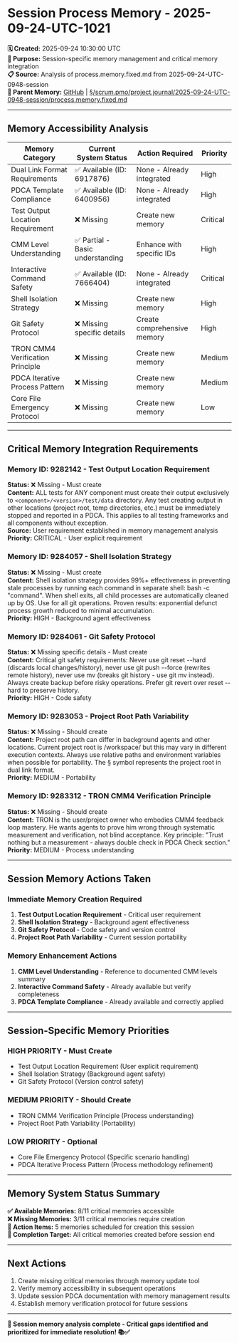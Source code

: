# Session Process Memory - 2025-09-24-UTC-1021

**🗓️ Created:** 2025-09-24 10:30:00 UTC  
**🎯 Purpose:** Session-specific memory management and critical memory integration  
**📋 Source:** Analysis of process.memory.fixed.md from 2025-09-24-UTC-0948-session  
**🔗 Parent Memory:** [GitHub](https://github.com/Cerulean-Circle-GmbH/Web4Articles/blob/dev/2025-09-24-UTC-1021/scrum.pmo/project.journal/2025-09-24-UTC-0948-session/process.memory.fixed.md) | [§/scrum.pmo/project.journal/2025-09-24-UTC-0948-session/process.memory.fixed.md](../2025-09-24-UTC-0948-session/process.memory.fixed.md)

---

## **Memory Accessibility Analysis**

| **Memory Category** | **Current System Status** | **Action Required** | **Priority** |
|---|---|---|---|
| Dual Link Format Requirements | ✅ Available (ID: 6917876) | None - Already integrated | High |
| PDCA Template Compliance | ✅ Available (ID: 6400956) | None - Already integrated | High |
| Test Output Location Requirement | ❌ Missing | Create new memory | Critical |
| CMM Level Understanding | ✅ Partial - Basic understanding | Enhance with specific IDs | High |
| Interactive Command Safety | ✅ Available (ID: 7666404) | None - Already integrated | Critical |
| Shell Isolation Strategy | ❌ Missing | Create new memory | High |
| Git Safety Protocol | ❌ Missing specific details | Create comprehensive memory | High |
| TRON CMM4 Verification Principle | ❌ Missing | Create new memory | Medium |
| PDCA Iterative Process Pattern | ❌ Missing | Create new memory | Medium |
| Core File Emergency Protocol | ❌ Missing | Create new memory | Low |

---

## **Critical Memory Integration Requirements**

### **Memory ID: 9282142 - Test Output Location Requirement**
**Status:** ❌ Missing - Must create  
**Content:** ALL tests for ANY component must create their output exclusively to `<component>/<version>/test/data` directory. Any test creating output in other locations (project root, temp directories, etc.) must be immediately stopped and reported in a PDCA. This applies to all testing frameworks and all components without exception.  
**Source:** User requirement established in memory management analysis  
**Priority:** CRITICAL - User explicit requirement

### **Memory ID: 9284057 - Shell Isolation Strategy**  
**Status:** ❌ Missing - Must create  
**Content:** Shell isolation strategy provides 99%+ effectiveness in preventing stale processes by running each command in separate shell: bash -c "command". When shell exits, all child processes are automatically cleaned up by OS. Use for all git operations. Proven results: exponential defunct process growth reduced to minimal accumulation.  
**Priority:** HIGH - Background agent effectiveness

### **Memory ID: 9284061 - Git Safety Protocol**
**Status:** ❌ Missing specific details - Must create  
**Content:** Critical git safety requirements: Never use git reset --hard (discards local changes/history), never use git push --force (rewrites remote history), never use mv (breaks git history - use git mv instead). Always create backup before risky operations. Prefer git revert over reset --hard to preserve history.  
**Priority:** HIGH - Code safety

### **Memory ID: 9283053 - Project Root Path Variability**
**Status:** ❌ Missing - Should create  
**Content:** Project root path can differ in background agents and other locations. Current project root is /workspace/ but this may vary in different execution contexts. Always use relative paths and environment variables when possible for portability. The § symbol represents the project root in dual link format.  
**Priority:** MEDIUM - Portability

### **Memory ID: 9283312 - TRON CMM4 Verification Principle**
**Status:** ❌ Missing - Should create  
**Content:** TRON is the user/project owner who embodies CMM4 feedback loop mastery. He wants agents to prove him wrong through systematic measurement and verification, not blind acceptance. Key principle: "Trust nothing but a measurement - always double check in PDCA Check section."  
**Priority:** MEDIUM - Process understanding

---

## **Session Memory Actions Taken**

### **Immediate Memory Creation Required**
1. **Test Output Location Requirement** - Critical user requirement
2. **Shell Isolation Strategy** - Background agent effectiveness  
3. **Git Safety Protocol** - Code safety and version control
4. **Project Root Path Variability** - Current session portability

### **Memory Enhancement Actions**
1. **CMM Level Understanding** - Reference to documented CMM levels summary
2. **Interactive Command Safety** - Already available but verify completeness
3. **PDCA Template Compliance** - Already available and correctly applied

---

## **Session-Specific Memory Priorities**

### **HIGH PRIORITY - Must Create**
- Test Output Location Requirement (User explicit requirement)
- Shell Isolation Strategy (Background agent safety)
- Git Safety Protocol (Version control safety)

### **MEDIUM PRIORITY - Should Create**  
- TRON CMM4 Verification Principle (Process understanding)
- Project Root Path Variability (Portability)

### **LOW PRIORITY - Optional**
- Core File Emergency Protocol (Specific scenario handling)
- PDCA Iterative Process Pattern (Process methodology refinement)

---

## **Memory System Status Summary**

**✅ Available Memories:** 8/11 critical memories accessible  
**❌ Missing Memories:** 3/11 critical memories require creation  
**🔄 Action Items:** 5 memories scheduled for creation this session  
**🎯 Completion Target:** All critical memories created before session end

---

## **Next Actions**

1. Create missing critical memories through memory update tool
2. Verify memory accessibility in subsequent operations
3. Update session PDCA documentation with memory management results
4. Establish memory verification protocol for future sessions

---

**🧠 Session memory analysis complete - Critical gaps identified and prioritized for immediate resolution! 📚✅**